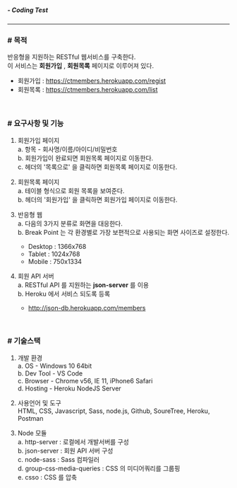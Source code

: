 ##### - Coding Test

---

### # 목적

반응형을 지원하는 RESTful 웹서비스를 구축한다.  
이 서비스는 __회원가입__ , __회원목록__ 페이지로 이루어져 있다.  
- 회원가입 : https://ctmembers.herokuapp.com/regist
- 회원목록 : https://ctmembers.herokuapp.com/list

<br>

### # 요구사항 및 기능
1. 회원가입 페이지  
  a. 항목 - 회사명/이름/아이디/비밀번호  
  b. 회원가입이 완료되면 회원목록 페이지로 이동한다.  
  c. 헤더의 '목록으로' 을 클릭하면 회원목록 페이지로 이동한다.  
  
2. 회원목록 페이지  
  a. 테이블 형식으로 회원 목록을 보여준다.  
  b. 헤더의 '회원가입' 을 클릭하면 회원가입 페이지로 이동한다.

3. 반응형 웹  
  a. 다음의 3가지 분류로 화면을 대응한다.  
  b. Break Point 는 각 환경별로 가장 보편적으로 사용되는 화면 사이즈로 설정한다.  
    - Desktop : 1366x768
    - Tablet : 1024x768
    - Mobile : 750x1334

4. 회원 API 서버  
  a. RESTful API 를 지원하는 __json-server__ 를 이용  
  b. Heroku 에서 서비스 되도록 등록  
    - http://json-db.herokuapp.com/members  

<br>
  
### # 기술스택
1. 개발 환경  
  a. OS - Windows 10 64bit  
  b. Dev Tool - VS Code  
  c. Browser - Chrome v56, IE 11, iPhone6 Safari  
  d. Hosting - Heroku NodeJS Server  

2. 사용언어 및 도구  
  HTML, CSS, Javascript, Sass, node.js, Github, SoureTree, Heroku, Postman  

3. Node 모듈   
  a. http-server : 로컬에서 개발서버를 구성  
  b. json-server : 회원 API 서버 구성  
  c. node-sass : Sass 컴파일러  
  d. group-css-media-queries : CSS 의 미디어쿼리를 그룹핑  
  e. csso : CSS 를 압축  

